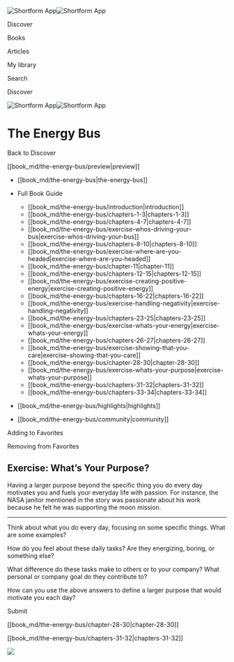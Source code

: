 ![Shortform App](/img/logo.36a2399e.svg)![Shortform App](/img/logo-dark.70c1b072.svg)

Discover

Books

Articles

My library

Search

Discover

![Shortform App](/img/logo.36a2399e.svg)![Shortform App](/img/logo-dark.70c1b072.svg)

# The Energy Bus

Back to Discover

[[book_md/the-energy-bus/preview|preview]]

  * [[book_md/the-energy-bus|the-energy-bus]]
  * Full Book Guide

    * [[book_md/the-energy-bus/introduction|introduction]]
    * [[book_md/the-energy-bus/chapters-1-3|chapters-1-3]]
    * [[book_md/the-energy-bus/chapters-4-7|chapters-4-7]]
    * [[book_md/the-energy-bus/exercise-whos-driving-your-bus|exercise-whos-driving-your-bus]]
    * [[book_md/the-energy-bus/chapters-8-10|chapters-8-10]]
    * [[book_md/the-energy-bus/exercise-where-are-you-headed|exercise-where-are-you-headed]]
    * [[book_md/the-energy-bus/chapter-11|chapter-11]]
    * [[book_md/the-energy-bus/chapters-12-15|chapters-12-15]]
    * [[book_md/the-energy-bus/exercise-creating-positive-energy|exercise-creating-positive-energy]]
    * [[book_md/the-energy-bus/chapters-16-22|chapters-16-22]]
    * [[book_md/the-energy-bus/exercise-handling-negativity|exercise-handling-negativity]]
    * [[book_md/the-energy-bus/chapters-23-25|chapters-23-25]]
    * [[book_md/the-energy-bus/exercise-whats-your-energy|exercise-whats-your-energy]]
    * [[book_md/the-energy-bus/chapters-26-27|chapters-26-27]]
    * [[book_md/the-energy-bus/exercise-showing-that-you-care|exercise-showing-that-you-care]]
    * [[book_md/the-energy-bus/chapter-28-30|chapter-28-30]]
    * [[book_md/the-energy-bus/exercise-whats-your-purpose|exercise-whats-your-purpose]]
    * [[book_md/the-energy-bus/chapters-31-32|chapters-31-32]]
    * [[book_md/the-energy-bus/chapters-33-34|chapters-33-34]]
  * [[book_md/the-energy-bus/highlights|highlights]]
  * [[book_md/the-energy-bus/community|community]]



Adding to Favorites 

Removing from Favorites 

## Exercise: What’s Your Purpose?

Having a larger purpose beyond the specific thing you do every day motivates you and fuels your everyday life with passion. For instance, the NASA janitor mentioned in the story was passionate about his work because he felt he was supporting the moon mission.

* * *

Think about what you do every day, focusing on some specific things. What are some examples?

How do you feel about these daily tasks? Are they energizing, boring, or something else?

What difference do these tasks make to others or to your company? What personal or company goal do they contribute to?

How can you use the above answers to define a larger purpose that would motivate you each day?

Submit 

[[book_md/the-energy-bus/chapter-28-30|chapter-28-30]]

[[book_md/the-energy-bus/chapters-31-32|chapters-31-32]]

![](https://bat.bing.com/action/0?ti=56018282&Ver=2&mid=50874df3-d5f9-4be8-a3a3-6a302009e756&sid=1711133063fa11eebdec89a8b8ae3bbc&vid=171147a063fa11eea7440fcfeb230d96&vids=0&msclkid=N&pi=0&lg=en-US&sw=800&sh=600&sc=24&nwd=1&tl=Shortform%20%7C%20Book&p=https%3A%2F%2Fwww.shortform.com%2Fapp%2Fbook%2Fthe-energy-bus%2Fexercise-whats-your-purpose&r=&lt=399&evt=pageLoad&sv=1&rn=44440)
